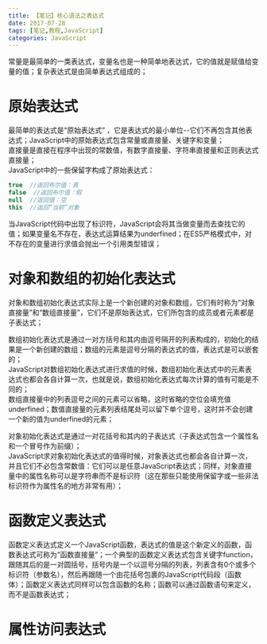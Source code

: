 ```yaml
---
title: 【笔记】核心语法之表达式
date: 2017-07-28
tags: [笔记,教程,JavaScript]
categories: JavaScript
---
```

常量是最简单的一类表达式，变量名也是一种简单地表达式，它的值就是赋值给变量的值；复杂表达式是由简单表达式组成的；      

# 原始表达式
最简单的表达式是“原始表达式” ，它是表达式的最小单位--它们不再包含其他表达式；JavaScript中的原始表达式包含常量或直接量、关键字和变量；     
直接量是直接在程序中出现的常数值，有数字直接量、字符串直接量和正则表达式直接量；      
JavaScript中的一些保留字构成了原始表达式：
```javascript
true  //返回布尔值：真
false  //返回布尔值：假
null  //返回值：空
this  //返回“当前”对象
```
当JavaScript代码中出现了标识符，JavaScript会将其当做变量而去查找它的值；如果变量名不存在，表达式运算结果为underfined；在ES5严格模式中，对不存在的变量进行求值会抛出一个引用类型错误；

# 对象和数组的初始化表达式
对象和数组初始化表达式实际上是一个新创建的对象和数组，它们有时称为“对象直接量”和“数组直接量”，它们不是原始表达式，它们所包含的成员或者元素都是子表达式；     

数组初始化表达式是通过一对方括号和其内由逗号隔开的列表构成的，初始化的结果是一个新创建的数组；数组的元素是逗号分隔的表达式的值，表达式是可以嵌套的；     
JavaScript对数组初始化表达式进行求值的时候，数组初始化表达式中的元素表达式也都会各自计算一次，也就是说，数组初始化表达式每次计算的值有可能是不同的；     
数组直接量中的列表逗号之间的元素可以省略，这时省略的空位会填充值underfined；数值直接量的元素列表结尾处可以留下单个逗号，这时并不会创建一个新的值为underfined的元素；     

对象初始化表达式是通过一对花括号和其内的子表达式（子表达式包含一个属性名和一个冒号作为前缀）；     
JavaScript求对象初始化表达式的值得时候，对象表达式也都会各自计算一次，并且它们不必包含常数值：它们可以是任意JavaScript表达式；同样，对象直接量中的属性名称可以是字符串而不是标识符（这在那些只能使用保留字或一些非法标识符作为属性名的地方非常有用）；

# 函数定义表达式
函数定义表达式定义一个JavaScript函数，表达式的值是这个新定义的函数，函数表达式可称为“函数直接量”；一个典型的函数定义表达式包含关键字function，跟随其后的是一对圆括号，括号内是一个以逗号分隔的列表，列表含有0个或多个标识符（参数名），然后再跟随一个由花括号包裹的JavaScript代码段（函数体）；函数定义表达式同样可以包含函数的名称；函数可以通过函数语句来定义，而不是函数表达式；

# 属性访问表达式
